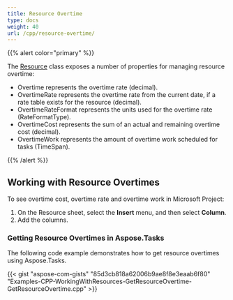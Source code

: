 ```yaml
---
title: Resource Overtime
type: docs
weight: 40
url: /cpp/resource-overtime/
---
```


{{% alert color="primary" %}} 

The [Resource](https://apireference.aspose.com/tasks/cpp/class/aspose.tasks.resource) class exposes a number of properties for managing resource overtime:

- Overtime represents the overtime rate (decimal).
- OvertimeRate represents the overtime rate from the current date, if a rate table exists for the resource (decimal).
- OvertimeRateFormat represents the units used for the overtime rate (RateFormatType).
- OvertimeCost represents the sum of an actual and remaining overtime cost (decimal).
- OvertimeWork represents the amount of overtime work scheduled for tasks (TimeSpan).

{{% /alert %}}

## **Working with Resource Overtimes**
To see overtime cost, overtime rate and overtime work in Microsoft Project:

1. On the Resource sheet, select the **Insert** menu, and then select **Column**.
2. Add the columns.
### **Getting Resource Overtimes in Aspose.Tasks**
The following code example demonstrates how to get resource overtimes using Aspose.Tasks.

{{< gist "aspose-com-gists" "85d3cb818a62006b9ae8f8e3eaab6f80" "Examples-CPP-WorkingWithResources-GetResourceOvertime-GetResourceOvertime.cpp" >}}
